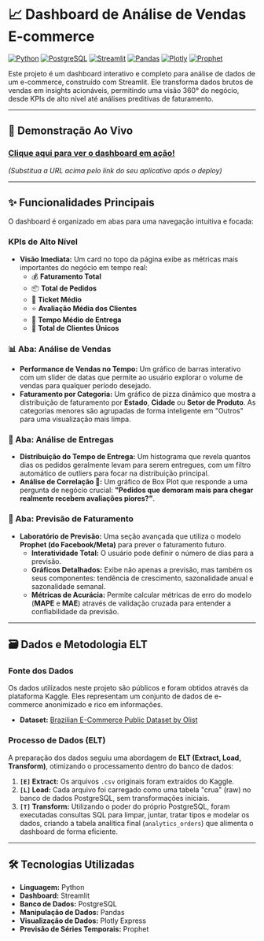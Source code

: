# 📈 Dashboard de Análise de Vendas E-commerce

[![Python](https://img.shields.io/badge/Python-3.9%2B-blue)](https://www.python.org/)
[![PostgreSQL](https://img.shields.io/badge/PostgreSQL-4169E1?logo=postgresql&logoColor=white)](https://www.postgresql.org/)
[![Streamlit](https://img.shields.io/badge/Streamlit-1.30%2B-FF4B4B)](https://streamlit.io)
[![Pandas](https://img.shields.io/badge/Pandas-2.0%2B-150458)](https://pandas.pydata.org/)
[![Plotly](https://img.shields.io/badge/Plotly-5.15%2B-3F4F75)](https://plotly.com/)
[![Prophet](https://img.shields.io/badge/Prophet-1.1%2B-0072B2)](https://facebook.github.io/prophet/)

Este projeto é um dashboard interativo e completo para análise de dados de um e-commerce, construído com Streamlit. Ele transforma dados brutos de vendas em insights acionáveis, permitindo uma visão 360° do negócio, desde KPIs de alto nível até análises preditivas de faturamento.

---

## 🚀 Demonstração Ao Vivo

### [Clique aqui para ver o dashboard em ação!](URL_DO_SEU_APP_NO_STREAMLIT_CLOUD)

*(Substitua a URL acima pelo link do seu aplicativo após o deploy)*

---

## ✨ Funcionalidades Principais

O dashboard é organizado em abas para uma navegação intuitiva e focada:

###  KPIs de Alto Nível
- **Visão Imediata:** Um card no topo da página exibe as métricas mais importantes do negócio em tempo real:
  - 💰 **Faturamento Total**
  - 📦 **Total de Pedidos**
  - 🛒 **Ticket Médio**
  - ⭐ **Avaliação Média dos Clientes**
  - 🚚 **Tempo Médio de Entrega**
  - 👥 **Total de Clientes Únicos**

### 📊 Aba: Análise de Vendas
- **Performance de Vendas no Tempo:** Um gráfico de barras interativo com um slider de datas que permite ao usuário explorar o volume de vendas para qualquer período desejado.
- **Faturamento por Categoria:** Um gráfico de pizza dinâmico que mostra a distribuição de faturamento por **Estado**, **Cidade** ou **Setor de Produto**. As categorias menores são agrupadas de forma inteligente em "Outros" para uma visualização mais limpa.

### 🚚 Aba: Análise de Entregas
- **Distribuição do Tempo de Entrega:** Um histograma que revela quantos dias os pedidos geralmente levam para serem entregues, com um filtro automático de outliers para focar na distribuição principal.
- **Análise de Correlação 🔗:** Um gráfico de Box Plot que responde a uma pergunta de negócio crucial: **"Pedidos que demoram mais para chegar realmente recebem avaliações piores?"**.

### 🔮 Aba: Previsão de Faturamento
- **Laboratório de Previsão:** Uma seção avançada que utiliza o modelo **Prophet (do Facebook/Meta)** para prever o faturamento futuro.
  - **Interatividade Total:** O usuário pode definir o número de dias para a previsão.
  - **Gráficos Detalhados:** Exibe não apenas a previsão, mas também os seus componentes: tendência de crescimento, sazonalidade anual e sazonalidade semanal.
  - **Métricas de Acurácia:** Permite calcular métricas de erro do modelo (**MAPE** e **MAE**) através de validação cruzada para entender a confiabilidade da previsão.

---

## 🗃️ Dados e Metodologia ELT

### Fonte dos Dados
Os dados utilizados neste projeto são públicos e foram obtidos através da plataforma Kaggle. Eles representam um conjunto de dados de e-commerce anonimizado e rico em informações.
- **Dataset:** [Brazilian E-Commerce Public Dataset by Olist](https://www.kaggle.com/datasets/olistbr/brazilian-ecommerce)

### Processo de Dados (ELT)
A preparação dos dados seguiu uma abordagem de **ELT (Extract, Load, Transform)**, otimizando o processamento dentro do banco de dados:

1.  **`[E]` Extract:** Os arquivos `.csv` originais foram extraídos do Kaggle.
2.  **`[L]` Load:** Cada arquivo foi carregado como uma tabela "crua" (raw) no banco de dados PostgreSQL, sem transformações iniciais.
3.  **`[T]` Transform:** Utilizando o poder do próprio PostgreSQL, foram executadas consultas SQL para limpar, juntar, tratar tipos e modelar os dados, criando a tabela analítica final (`analytics_orders`) que alimenta o dashboard de forma eficiente.

---

## 🛠️ Tecnologias Utilizadas

* **Linguagem:** Python
* **Dashboard:** Streamlit
* **Banco de Dados:** PostgreSQL
* **Manipulação de Dados:** Pandas
* **Visualização de Dados:** Plotly Express
* **Previsão de Séries Temporais:** Prophet
